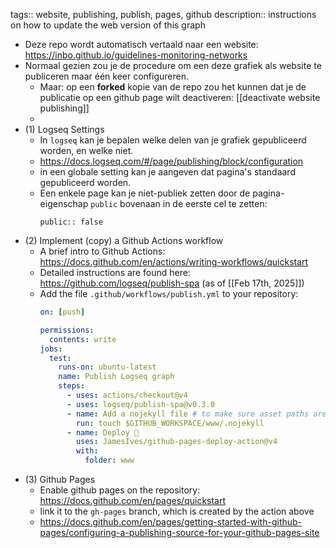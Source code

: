 tags:: website, publishing, publish, pages, github
description:: instructions on how to update the web version of this graph

- Deze repo wordt automatisch vertaald naar een website: https://inbo.github.io/guidelines-monitoring-networks
- Normaal gezien zou je de procedure om een deze grafiek als website te publiceren maar één keer configureren.
	- Maar: op een **forked** kopie van de repo zou het kunnen dat je de publicatie op een github page wilt deactiveren: [[deactivate website publishing]]
	-
- (1) Logseq Settings
	- In `logseq` kan je bepalen welke delen van je grafiek gepubliceerd worden, en welke niet.
	- https://docs.logseq.com/#/page/publishing/block/configuration
	- in een globale setting kan je aangeven dat pagina's standaard gepubliceerd worden.
	- Een enkele page kan je niet-publiek zetten door de pagina-eigenschap `public` bovenaan in de eerste cel te zetten:
	  ```
	  public:: false
	  ```
- (2) Implement (copy) a Github Actions workflow
	- A brief intro to Github Actions: https://docs.github.com/en/actions/writing-workflows/quickstart
	- Detailed instructions are found here: https://github.com/logseq/publish-spa (as of [[Feb 17th, 2025]])
	- Add the file `.github/workflows/publish.yml` to your repository:
	  ``` yaml
	  on: [push]
	  
	  permissions:
	    contents: write
	  jobs:
	    test:
	      runs-on: ubuntu-latest
	      name: Publish Logseq graph
	      steps:
	        - uses: actions/checkout@v4
	        - uses: logseq/publish-spa@v0.3.0
	        - name: Add a nojekyll file # to make sure asset paths are correctly identified
	          run: touch $GITHUB_WORKSPACE/www/.nojekyll
	        - name: Deploy 🚀
	          uses: JamesIves/github-pages-deploy-action@v4
	          with:
	            folder: www
	  ```
- (3) Github Pages
	- Enable github pages on the repository: https://docs.github.com/en/pages/quickstart
	- link it to the `gh-pages` branch, which is created by the action above
	- https://docs.github.com/en/pages/getting-started-with-github-pages/configuring-a-publishing-source-for-your-github-pages-site
